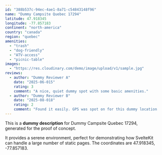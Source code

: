 ```yaml
---
id: "388b537c-94ec-4ae1-8a71-c54843148f96"
name: "Dummy Campsite Quebec 17294"
latitude: 47.918345
longitude: -77.857183
continent: "north-america"
country: "canada"
region: "quebec"
amenities:
  - "trash"
  - "dog-friendly"
  - "ATV-access"
  - "picnic-table"
images:
  - "https://res.cloudinary.com/demo/image/upload/v1/sample.jpg"
reviews:
  - author: "Dummy Reviewer A"
    date: "2025-06-015"
    rating: 3
    comment: "A nice, quiet dummy spot with some basic amenities."
  - author: "Dummy Reviewer B"
    date: "2025-08-018"
    rating: 2
    comment: "Found it easily. GPS was spot on for this dummy location."
---
```


This is a **dummy description** for Dummy Campsite Quebec 17294, generated for the proof of concept.

It provides a serene environment, perfect for demonstrating how SvelteKit can handle a large number of static pages. The coordinates are 47.918345, -77.857183.
